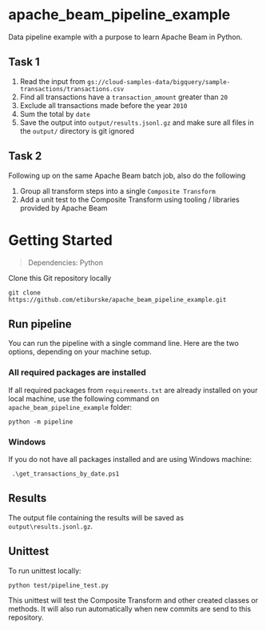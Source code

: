 # apache_beam_pipeline_example
Data pipeline example with a purpose to learn Apache Beam in Python.

## Task 1
1. Read the input from `gs://cloud-samples-data/bigquery/sample-transactions/transactions.csv`
2. Find all transactions have a `transaction_amount` greater than `20`
3. Exclude all transactions made before the year `2010`
4. Sum the total by `date`
5. Save the output into `output/results.jsonl.gz` and make sure all files in the `output/` directory is git ignored

## Task 2
Following up on the same Apache Beam batch job, also do the following 
1. Group all transform steps into a single `Composite Transform`
2. Add a unit test to the Composite Transform using tooling / libraries provided by Apache Beam

# Getting Started
> Dependencies: Python

Clone this Git repository locally
```
git clone https://github.com/etiburske/apache_beam_pipeline_example.git
```
## Run pipeline
You can run the pipeline with a single command line. Here are the two options, depending on your machine setup.

### All required packages are installed
If all required packages from `requirements.txt` are already installed on your local machine, use the following command on `apache_beam_pipeline_example` folder:
```
python -m pipeline
```

### Windows
If you do not have all packages installed and are using Windows machine:
```
 .\get_transactions_by_date.ps1
```

## Results
The output file containing the results will be saved as `output\results.jsonl.gz`.

## Unittest
To run unittest locally:
```
python test/pipeline_test.py
```
This unittest will test the Composite Transform and other created classes or methods. 
It will also run automatically when new commits are send to this repository.